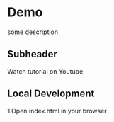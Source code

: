# Demo

some description

## Subheader

Watch tutorial on Youtube

## Local Development

1.Open index.html in your browser